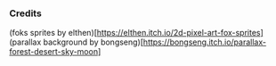 ### Credits
(foks sprites by elthen)[https://elthen.itch.io/2d-pixel-art-fox-sprites]
(parallax background by bongseng)[https://bongseng.itch.io/parallax-forest-desert-sky-moon]
